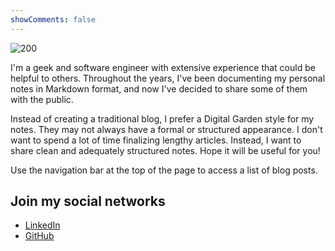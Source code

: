 ```yaml
---
showComments: false
---
```


<div class="flex flex-col items-center justify-center">  
<img class="internal w-[200px] h-[200px]" src="/assets/avatar.png" alt="200"></img>  
</div>  

I'm a geek and software engineer with extensive experience that could be helpful to others. Throughout the years, I've been documenting my personal notes in Markdown format, and now I've decided to share some of them with the public.  

Instead of creating a traditional blog, I prefer a Digital Garden style for my notes. They may not always have a formal or structured appearance. I don't want to spend a lot of time finalizing lengthy articles. Instead, I want to share clean and adequately structured notes. Hope it will be useful for you!  

Use the navigation bar at the top of the page to access a list of blog posts.

## Join my social networks
  
- [LinkedIn](https://www.linkedin.com/in/yuri-karpovich/)  
- [GitHub](https://github.com/yuri-karpovich)